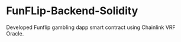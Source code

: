 # FunFLip-Backend-Solidity
Developed Funflip gambling dapp smart contract using Chainlink VRF Oracle.
